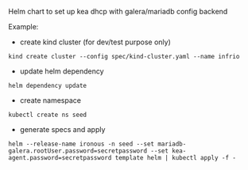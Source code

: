 Helm chart to set up kea dhcp with galera/mariadb config backend

Example:

- create kind cluster (for dev/test purpose only)

`kind create cluster --config spec/kind-cluster.yaml --name infrio`

- update helm dependency

` helm dependency update `

- create namespace

`kubectl create ns seed`

- generate specs and apply

`helm --release-name ironous -n seed --set mariadb-galera.rootUser.password=secretpassword --set kea-agent.password=secretpassword template helm | kubectl apply -f -`